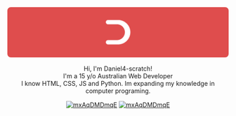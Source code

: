 

<img src="Group 60.png" style="border-radius:8px;"> 
<p align="center">
Hi, I'm Daniel4-scratch! <br>
I'm a 15 y/o Australian Web Developer<br>
I know HTML, CSS, JS and Python. Im expanding my knowledge in computer programing.<br>
</p>
<p align="center">
<a href="https://discord.com/users/853820912628269088" target="blank"><img align="center" src="https://api.daniel4scratch.repl.co/files?path=discord.png" alt="mxAqDMDmqE" height="50" width="50" /></a>
  <a href="https://www.postlit.dev/users/danielthebanana4/" target="blank"><img align="center" src="https://api.daniel4scratch.repl.co/files?path=postlit.png" alt="mxAqDMDmqE" height="50" width="50" /></a>

</p>
